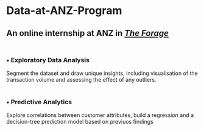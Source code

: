 # Data-at-ANZ-Program
## An online internship at ANZ in  <a href="https://www.theforage.com/"><i>The Forage</i></a> <br><br>
### • Exploratory Data Analysis<br>
Segment the dataset and draw unique insights, including visualisation of the transaction volume and assessing the effect of any outliers.<br><br>
### • Predictive Analytics<br>
Explore correlations between customer attributes, build a regression and a decision-tree prediction model based on previuos findings